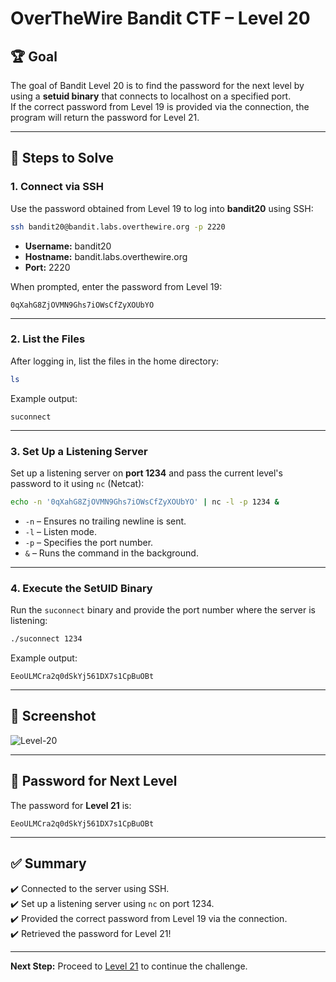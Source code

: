 
# OverTheWire Bandit CTF – Level 20

## 🏆 **Goal**  
The goal of Bandit Level 20 is to find the password for the next level by using a **setuid binary** that connects to localhost on a specified port.  
If the correct password from Level 19 is provided via the connection, the program will return the password for Level 21.  

---

## 🚀 **Steps to Solve**

### 1. **Connect via SSH**  
Use the password obtained from Level 19 to log into **bandit20** using SSH:

```bash
ssh bandit20@bandit.labs.overthewire.org -p 2220
```

- **Username:** bandit20  
- **Hostname:** bandit.labs.overthewire.org  
- **Port:** 2220  

When prompted, enter the password from Level 19:

```
0qXahG8ZjOVMN9Ghs7iOWsCfZyXOUbYO
```

---

### 2. **List the Files**  
After logging in, list the files in the home directory:

```bash
ls
```

Example output:
```
suconnect
```

---

### 3. **Set Up a Listening Server**  
Set up a listening server on **port 1234** and pass the current level's password to it using `nc` (Netcat):  

```bash
echo -n '0qXahG8ZjOVMN9Ghs7iOWsCfZyXOUbYO' | nc -l -p 1234 &
```

- `-n` – Ensures no trailing newline is sent.  
- `-l` – Listen mode.  
- `-p` – Specifies the port number.  
- `&` – Runs the command in the background.  

---

### 4. **Execute the SetUID Binary**  
Run the `suconnect` binary and provide the port number where the server is listening:

```bash
./suconnect 1234
```

Example output:
```
EeoULMCra2q0dSkYj561DX7s1CpBuOBt
```

---

## 📸 **Screenshot**  
![Level-20](https://github.com/user-attachments/assets/155e30c4-4fd1-4903-bc15-8a6b5ca287b9)


---

## 🔑 **Password for Next Level**  
The password for **Level 21** is:

```
EeoULMCra2q0dSkYj561DX7s1CpBuOBt
```

---

## ✅ **Summary**  
✔️ Connected to the server using SSH.  
✔️ Set up a listening server using `nc` on port 1234.  
✔️ Provided the correct password from Level 19 via the connection.  
✔️ Retrieved the password for Level 21!  

---

**Next Step:** Proceed to [Level 21](https://overthewire.org/wargames/bandit/bandit21.html) to continue the challenge.  
